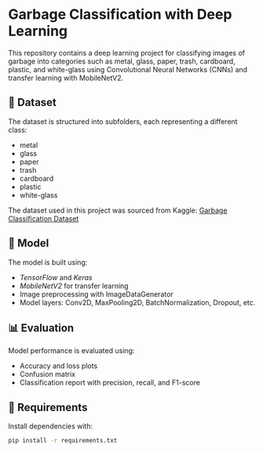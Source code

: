 # Garbage Classification with Deep Learning

This repository contains a deep learning project for classifying images of garbage into categories such as metal, glass, paper, trash, cardboard, plastic, and white-glass using Convolutional Neural Networks (CNNs) and transfer learning with MobileNetV2.

## 📁 Dataset

The dataset is structured into subfolders, each representing a different class:
- metal
- glass
- paper
- trash
- cardboard
- plastic
- white-glass

The dataset used in this project was sourced from Kaggle: [Garbage Classification Dataset](https://www.kaggle.com/datasets/)

## 🧠 Model

The model is built using:
- *TensorFlow* and *Keras*
- *MobileNetV2* for transfer learning
- Image preprocessing with ImageDataGenerator
- Model layers: Conv2D, MaxPooling2D, BatchNormalization, Dropout, etc.

## 📊 Evaluation

Model performance is evaluated using:
- Accuracy and loss plots
- Confusion matrix
- Classification report with precision, recall, and F1-score

## 🔧 Requirements

Install dependencies with:

```bash
pip install -r requirements.txt

